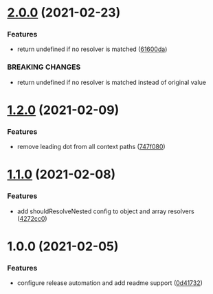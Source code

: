 # [2.0.0](https://github.com/orioro/node-nested-map/compare/v1.2.0...v2.0.0) (2021-02-23)


### Features

* return undefined if no resolver is matched ([61600da](https://github.com/orioro/node-nested-map/commit/61600daf24eecf77f24d88c005844ac5e967910f))


### BREAKING CHANGES

* return undefined if no resolver is matched instead of original value

# [1.2.0](https://github.com/orioro/node-nested-map/compare/v1.1.0...v1.2.0) (2021-02-09)


### Features

* remove leading dot from all context paths ([747f080](https://github.com/orioro/node-nested-map/commit/747f080a0ad02b03781c366471e028d27e126f40))

# [1.1.0](https://github.com/orioro/node-nested-map/compare/v1.0.0...v1.1.0) (2021-02-08)


### Features

* add shouldResolveNested config to object and array resolvers ([4272cc0](https://github.com/orioro/node-nested-map/commit/4272cc07ad78ceb814b90916542feb802dfda493))

# 1.0.0 (2021-02-05)


### Features

* configure release automation and add readme support ([0d41732](https://github.com/orioro/node-nested-map/commit/0d41732707fafc3a6af3549a3f6bc44b1cf4d5f6))
